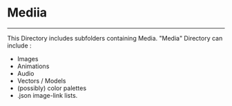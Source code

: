 # Mediia
***
This Directory includes subfolders containing Media.
"Media" Directory can include :
- Images
- Animations
- Audio
- Vectors / Models
- (possibly) color palettes
- .json image-link lists.
